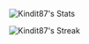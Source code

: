 ![Kindit87's Stats](https://github-readme-stats.vercel.app/api?username=Kindit87&theme=onedark&show_icons=true&hide_border=false&count_private=true)

![Kindit87's Streak](https://github-readme-streak-stats.herokuapp.com/?user=Kindit87&theme=onedark&hide_border=false)

